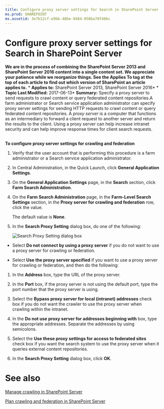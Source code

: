 ```yaml
---
title: Configure proxy server settings for Search in SharePoint Server
ms.prod: SHAREPOINT
ms.assetid: 3e7b12cf-e9bb-48be-9484-950ba70f466c
---
```



# Configure proxy server settings for Search in SharePoint Server
 **We are in the process of combining the SharePoint Server 2013 and SharePoint Server 2016 content into a single content set. We appreciate your patience while we reorganize things. See the Applies To tag at the top of each article to find out which version of SharePoint an article applies to.** * **Applies to:** SharePoint Server 2013, SharePoint Server 2016*  * **Topic Last Modified:** 2017-06-13* **Summary:** Specify a proxy server to send requests to crawl content or query federated content repositories.A farm administrator or Search service application administrator can specify proxy server settings for sending HTTP requests to crawl content or query federated content repositories. A  *proxy server*  is a computer that functions as an intermediary to forward a client request to another server and return the results to the client. Using a proxy server can help increase intranet security and can help improve response times for client search requests.
## 
<a name="section1"> </a>

 **To configure proxy server settings for crawling and federation**
1. Verify that the user account that is performing this procedure is a farm administrator or a Search service application administrator.
    
  
2. In Central Administration, in the Quick Launch, click **General Application Settings**.
    
  
3. On the **General Application Settings** page, in the **Search** section, click **Farm Search Administration**.
    
  
4. On the **Farm Search Administration** page, in the **Farm-Level Search Settings** section, in the **Proxy server for crawling and federation** row, click the value.
    
    The default value is **None**.
    
  
5. In the **Search Proxy Setting** dialog box, do one of the following:
    
     ![Search Proxy Setting dialog box](images/)
  

  

    
    
  - Select **Do not connect by using a proxy server** if you do not want to use a proxy server for crawling or federation.
    
  
  - Select **Use the proxy server specified** if you want to use a proxy server for crawling or federation, and then do the following:
    
1. In the **Address** box, type the URL of the proxy server.
    
  
2. In the **Port** box, if the proxy server is not using the default port, type the port number that the proxy server is using.
    
  
3. Select the **Bypass proxy server for local (intranet) addresses** check box if you do not want the crawler to use the proxy server when crawling within the intranet.
    
  
4. In the **Do not use proxy server for addresses beginning with** box, type the appropriate addresses. Separate the addresses by using semicolons.
    
  
5. Select the **Use these proxy settings for access to federated sites** check box if you want the search system to use the proxy server when it queries external content repositories.
    
  
6. In the **Search Proxy Setting** dialog box, click **OK**.
    
  

# See also

#### 

 [Manage crawling in SharePoint Server](html/manage-crawling-in-sharepoint-server.md)
  
    
    
 [Plan crawling and federation in SharePoint Server](html/plan-crawling-and-federation-in-sharepoint-server.md)
  
    
    

  
    
    

